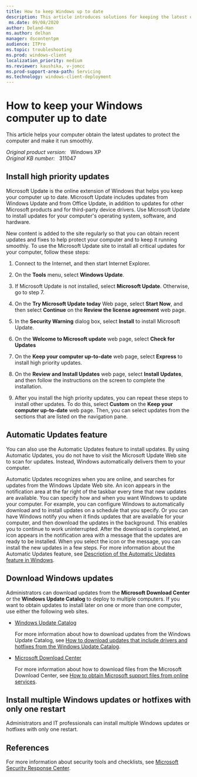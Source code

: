 ```yaml
---
title: How to keep Windows up to date
description: This article introduces solutions for keeping the latest updates on Windows computers.
 ms.date: 09/08/2020
author: Deland-Han
ms.author: delhan
manager: dscontentpm
audience: ITPro
ms.topic: troubleshooting
ms.prod: windows-client
localization_priority: medium
ms.reviewer: kaushika, v-jomcc
ms.prod-support-area-path: Servicing
ms.technology: windows-client-deployment
---
```

# How to keep your Windows computer up to date

This article helps your computer obtain the latest updates to protect the computer and make it run smoothly.

_Original product version:_ &nbsp; Windows XP  
_Original KB number:_ &nbsp; 311047

## Install high priority updates

Microsoft Update is the online extension of Windows that helps you keep your computer up to date. Microsoft Update includes updates from Windows Update and from Office Update, in addition to updates for other Microsoft products and for third-party device drivers. Use Microsoft Update to install updates for your computer's operating system, software, and hardware.

New content is added to the site regularly so that you can obtain recent updates and fixes to help protect your computer and to keep it running smoothly. To use the Microsoft Update site to install all critical updates for your computer, follow these steps:

1. Connect to the Internet, and then start Internet Explorer.
2. On the **Tools** menu, select **Windows Update**.
3. If Microsoft Update is not installed, select **Microsoft Update**. Otherwise, go to step 7.
4. On the **Try Microsoft Update today** Web page, select **Start Now**, and then select **Continue** on the **Review the license agreement** web page.
5. In the **Security Warning** dialog box, select **Install** to install Microsoft Update.

6. On the **Welcome to Microsoft update** web page, select **Check for Updates**
7. On the **Keep your computer up-to-date** web page, select **Express** to install high priority updates.

8. On the **Review and Install Updates** web page, select **Install Updates**, and then follow the instructions on the screen to complete the installation.

9. After you install the high priority updates, you can repeat these steps to install other updates. To do this, select **Custom** on the **Keep your computer up-to-date** web page. Then, you can select updates from the sections that are listed on the navigation pane.

## Automatic Updates feature

You can also use the Automatic Updates feature to install updates. By using Automatic Updates, you do not have to visit the Microsoft Update Web site to scan for updates. Instead, Windows automatically delivers them to your computer.

Automatic Updates recognizes when you are online, and searches for updates from the Windows Update Web site. An icon appears in the notification area at the far right of the taskbar every time that new updates are available. You can specify how and when you want Windows to update your computer. For example, you can configure Windows to automatically download and to install updates on a schedule that you specify. Or you can have Windows notify you when it finds updates that are available for your computer, and then download the updates in the background. This enables you to continue to work uninterrupted. After the download is completed, an icon appears in the notification area with a message that the updates are ready to be installed. When you select the icon or the message, you can install the new updates in a few steps. For more information about the Automatic Updates feature, see [Description of the Automatic Updates feature in Windows](https://support.microsoft.com/help/294871).

## Download Windows updates

Administrators can download updates from the **Microsoft Download Center** or the **Windows Update Catalog** to deploy to multiple computers. If you want to obtain updates to install later on one or more than one computer, use either the following web sites.

- [Windows Update Catalog](https://www.catalog.update.microsoft.com/home.aspx)

  For more information about how to download updates from the Windows Update Catalog, see [How to download updates that include drivers and hotfixes from the Windows Update Catalog](https://support.microsoft.com/help/323166).

- [Microsoft Download Center](https://www.microsoft.com/download/search.aspx)

  For more information about how to download files from the Microsoft Download Center, see [How to obtain Microsoft support files from online services](https://support.microsoft.com/help/119591).

## Install multiple Windows updates or hotfixes with only one restart

Administrators and IT professionals can install multiple Windows updates or hotfixes with only one restart.

## References

For more information about security tools and checklists, see [Microsoft Security Response Center](https://www.microsoft.com/msrc?rtc=1).
